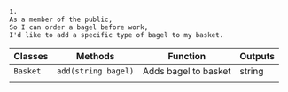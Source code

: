 ```
1.
As a member of the public,
So I can order a bagel before work,
I'd like to add a specific type of bagel to my basket.
```
| Classes    | Methods            | Function                 | Outputs |
|------------|--------------------|--------------------------|---------|
| `Basket`   | `add(string bagel)`| Adds bagel to basket     | string  |
|            |                    |                          |         |
